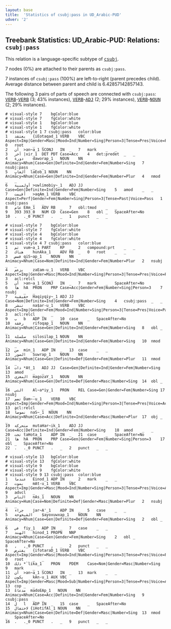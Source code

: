 ```yaml
---
layout: base
title:  'Statistics of csubj:pass in UD_Arabic-PUD'
udver: '2'
---
```


## Treebank Statistics: UD_Arabic-PUD: Relations: `csubj:pass`

This relation is a language-specific subtype of <tt><a href="ar_pud-dep-csubj.html">csubj</a></tt>.

7 nodes (0%) are attached to their parents as `csubj:pass`.

7 instances of `csubj:pass` (100%) are left-to-right (parent precedes child).
Average distance between parent and child is 6.42857142857143.

The following 3 pairs of parts of speech are connected with `csubj:pass`: <tt><a href="ar_pud-pos-VERB.html">VERB</a></tt>-<tt><a href="ar_pud-pos-VERB.html">VERB</a></tt> (3; 43% instances), <tt><a href="ar_pud-pos-VERB.html">VERB</a></tt>-<tt><a href="ar_pud-pos-ADJ.html">ADJ</a></tt> (2; 29% instances), <tt><a href="ar_pud-pos-VERB.html">VERB</a></tt>-<tt><a href="ar_pud-pos-NOUN.html">NOUN</a></tt> (2; 29% instances).


~~~ conllu
# visual-style 7	bgColor:blue
# visual-style 7	fgColor:white
# visual-style 1	bgColor:blue
# visual-style 1	fgColor:white
# visual-style 1 7 csubj:pass	color:blue
1	يعتقد	{iEotaqad_1	VERB	VBC	Aspect=Imp|Gender=Masc|Mood=Ind|Number=Sing|Person=3|Tense=Pres|Voice=Pass	0	root	_	_
2	أن	>an~a_1	SCONJ	IN	_	7	mark	_	_
3	آخر	|xir_1	DET	PDT	Case=Acc	4	det:predet	_	_
4	دورة	daworap_1	NOUN	NN	Animacy=Nhum|Case=Gen|Definite=Ind|Gender=Fem|Number=Sing	7	nsubj:pass	_	_
5	ألعابٍ	laEob_1	NOUN	NN	Animacy=Nhum|Case=Gen|Definite=Ind|Gender=Fem|Number=Plur	4	nmod	_	_
6	أولمبية	>uwlimobiy~_1	ADJ	JJ	Case=Gen|Definite=Ind|Gender=Fem|Number=Sing	5	amod	_	_
7	أقيمت	>aqAm_1	VERB	VBC	Aspect=Perf|Gender=Fem|Number=Sing|Person=3|Tense=Past|Voice=Pass	1	csubj:pass	_	_
8	عام	EAm_1	ADV	RB	_	7	obl:tmod	_	_
9	393	393_0	NUM	CD	Case=Gen	8	obl	_	SpaceAfter=No
10	.	._0	PUNCT	.	_	1	punct	_	_

~~~


~~~ conllu
# visual-style 7	bgColor:blue
# visual-style 7	fgColor:white
# visual-style 4	bgColor:blue
# visual-style 4	fgColor:white
# visual-style 4 7 csubj:pass	color:blue
1	ثم	vum~a_1	PART	RP	_	2	compound:prt	_	_
2	هناك	hunAka_1	ADV	RB	_	0	root	_	_
3	قصص	qiS~ap_1	NOUN	NN	Animacy=Nhum|Case=Nom|Definite=Ind|Gender=Fem|Number=Plur	2	nsubj	_	_
4	يزعم	zaEam-u_1	VERB	VBC	Aspect=Imp|Gender=Masc|Mood=Ind|Number=Sing|Person=3|Tense=Pres|Voice=Pass	3	acl:relcl	_	_
5	أن	>an~a_1	SCONJ	IN	_	7	mark	_	SpaceAfter=No
6	ها	hA	PRON	PRP	Case=Acc|Gender=Fem|Number=Sing|Person=3	7	nsubj	_	_
7	حقيقية	Haqiyqiy~_1	ADJ	JJ	Case=Nom|Definite=Ind|Gender=Fem|Number=Sing	4	csubj:pass	_	_
8	تنشر	na$ar-u_1	VERB	VBC	Aspect=Imp|Gender=Fem|Mood=Ind|Number=Sing|Person=3|Tense=Pres|Voice=Pass	3	acl:relcl	_	_
9	ب	b	ADP	IN	_	10	case	_	SpaceAfter=No
10	رفقة	rifoqap_1	NOUN	NN	Animacy=Nhum|Case=Gen|Definite=Ind|Gender=Fem|Number=Sing	8	obl	_	_
11	سلسلة	silosilap_1	NOUN	NN	Animacy=Nhum|Case=Gen|Definite=Ind|Gender=Fem|Number=Sing	10	nmod	_	_
12	من	min_1	ADP	IN	_	13	case	_	_
13	الصور	Suwrap_1	NOUN	NN	Animacy=Nhum|Case=Gen|Definite=Def|Gender=Fem|Number=Plur	11	nmod	_	_
14	ذات	*At_1	ADJ	JJ	Case=Gen|Definite=Ind|Gender=Fem|Number=Sing	13	amod	_	_
15	المغزى	magozaY_1	NOUN	NN	Animacy=Nhum|Case=Gen|Definite=Def|Gender=Masc|Number=Sing	14	obl	_	_
16	التي	Al~a*iy_1	PRON	REL	Case=Gen|Gender=Fem|Number=Sing	17	nsubj	_	_
17	تضم	Dam~-u_1	VERB	VBC	Aspect=Imp|Gender=Fem|Mood=Ind|Number=Sing|Person=3|Tense=Pres|Voice=Act	13	acl:relcl	_	_
18	نصوصاً	naS~_1	NOUN	NN	Animacy=Nhum|Case=Acc|Definite=Ind|Gender=Masc|Number=Plur	17	obj	_	_
19	متحركة	mutaHar~ik_1	ADJ	JJ	Case=Acc|Definite=Ind|Gender=Fem|Number=Sing	18	amod	_	_
20	تحت	taHota_1	ADP	IN	_	21	case	_	SpaceAfter=No
21	ها	hA	PRON	PRP	Case=Gen|Gender=Fem|Number=Sing|Person=3	17	obl	_	SpaceAfter=No
22	.	._0	PUNCT	.	_	2	punct	_	_

~~~


~~~ conllu
# visual-style 13	bgColor:blue
# visual-style 13	fgColor:white
# visual-style 9	bgColor:blue
# visual-style 9	fgColor:white
# visual-style 9 13 csubj:pass	color:blue
1	عندما	Einod_1	ADP	IN	_	2	mark	_	_
2	يموت	mAt-u_1	VERB	VBC	Aspect=Imp|Gender=Masc|Mood=Ind|Number=Sing|Person=3|Tense=Pres|Voice=Act	9	advcl	_	_
3	الناس	nAs_1	NOUN	NN	Animacy=Hum|Case=Nom|Definite=Def|Gender=Masc|Number=Plur	2	nsubj	_	_
4	جراء	jar~A'_1	ADP	IN	_	5	case	_	_
5	الشيخوخة	$ayoxuwxap_1	NOUN	NN	Animacy=Nhum|Case=Gen|Definite=Def|Gender=Fem|Number=Sing	2	obl	_	_
6	في	fiy_1	ADP	IN	_	7	case	_	_
7	الهند	hinod_1	PROPN	NNP	Animacy=Nhum|Case=Gen|Gender=Fem|Number=Sing	2	obl	_	SpaceAfter=No
8	,	,_0	PUNCT	,	_	2	punct	_	_
9	يفترض	{ifotaraD_1	VERB	VBC	Aspect=Imp|Gender=Masc|Mood=Ind|Number=Sing|Person=3|Tense=Pres|Voice=Pass	0	root	_	_
10	ذلك	*`lika_1	PRON	PDEM	Case=Nom|Gender=Masc|Number=Sing	9	mark	_	_
11	أن	>an~a_1	SCONJ	IN	_	13	mark	_	_
12	يكون	kAn-u_1	AUX	VBC	Aspect=Imp|Gender=Masc|Mood=Sub|Number=Sing|Person=3|Tense=Pres|Voice=Act	13	cop	_	_
13	مدعاةً	madoEAp_1	NOUN	NN	Animacy=Nhum|Case=Acc|Definite=Ind|Gender=Fem|Number=Sing	9	csubj:pass	_	_
14	ل	l	ADP	IN	_	15	case	_	SpaceAfter=No
15	لاحتفال	{iHotifAl_1	NOUN	NN	Animacy=Nhum|Case=Gen|Definite=Def|Gender=Masc|Number=Sing	13	nmod	_	SpaceAfter=No
16	.	._0	PUNCT	.	_	9	punct	_	_

~~~


